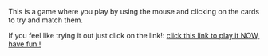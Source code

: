 This is a game where you play by using the mouse and clicking on the cards to try and match them.

 If you feel like trying it out just click on the link!:  <a href="http://htmlpreview.github.io/?https://github.com/Duduoop/Memory-card-Game/blob/main/index.html">click this link to play it NOW, have fun !</a>
